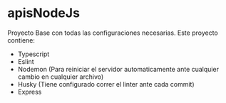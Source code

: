 # apisNodeJs
Proyecto Base con todas las configuraciones necesarias. Este proyecto contiene:
- Typescript
- Eslint
- Nodemon (Para reiniciar el servidor automaticamente ante cualquier cambio en cualquier archivo)
- Husky (Tiene configurado correr el linter ante cada commit)
- Express
